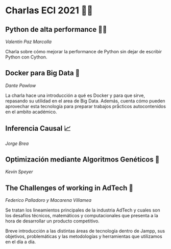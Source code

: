 # Charlas ECI 2021 👩‍🏫

## Python de alta performance 🐍🔷 

*Valentín Paz Marcolla*

Charla sobre cómo mejorar la performance de Python sin dejar de escribir Python con Cython.

## Docker para Big Data 🐳

*Dante Pawlow*

La charla hace una introducción a qué es Docker y para que sirve, repasando su utilidad en el area de Big Data. Además, cuenta cómo pueden aprovechar esta tecnología para preparar trabajos pråcticos autocontenidos en el ambito académico.

## Inferencia Causal 📈 

*Jorge Brea*

## Optimización mediante Algoritmos Genéticos 🧬 

*Kevin Speyer*

## The Challenges of working in AdTech 📱

*Federico Palladoro y Macarena Villamea*

Se tratan los lineamientos principales de la industria AdTech y cuales son los desafíos técnicos, matemáticos y computacionales que presenta a la hora de desarrollar un producto competitivo.

Breve introducción a las distintas áreas de tecnología dentro de Jampp, sus objetivos, problemáticas y las metodologías y herramientas que utilizamos en el día a día.
